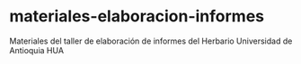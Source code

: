 # materiales-elaboracion-informes
Materiales del taller de elaboración de informes del Herbario Universidad de Antioquia HUA
